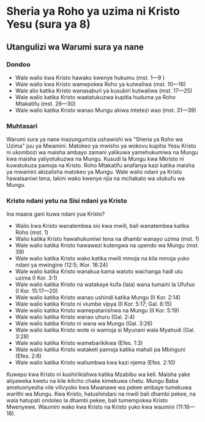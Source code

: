 # Sheria ya Roho ya uzima ni Kristo Yesu (sura ya 8)

## Utangulizi wa Warumi sura ya nane

### Dondoo

* Wale walio kwa Kristo hawako kwenye hukumu (mst. 1—9 )
* Wale walio kwa Kristo wamepokea Roho ya kutwaliwa (mst. 10—16)
* Wale alio katika Kristo wanasaburi ya kusubiri kutwaliwa (mst. 17—25)
* Wale walio katika Kristo waatatukuzwa kupitia huduma ya Roho Mtakatifu (mst. 26—30)
* Wale walio katika Kristo wanao Mungu akiwa mtetezi wao (mst. 31—39)

### Muhtasari

Warumi sura ya nane inazungumzia ushawishi wa "Sheria ya Roho wa Uzima" juu ya Mwamini. Matokeo ya mwisho ya wokovu kupitia Yesu Kristo ni ukombozi wa maisha ambayo zamani yalikuwa yamehukumiwa na Mungu kwa maisha yaliyotukuzwa na Mungu. Kusudi la Mungu kwa Mkristo ni kuwatukuza pamoja na Kristo. Roho Mtakatifu anafanya kazi katika maisha ya mwamini akizalisha matokeo ya Mungu. Wale walio ndani ya Kristo hawalaaniwi tena, lakini wako kwenye njia na mchakato wa utukufu wa Mungu.

### Kristo ndani yetu na Sisi ndani ya Kristo

Ina maana gani kuwa ndani yua Kristo?

* Walio kwa Kristo wanatembea sio kwa mwili, bali wanatembea katika Roho (mst. 1)
* Walio katika Kristo hawahukumiwi tena na dhambi wanayo uzima (mst. 1)
* Wale walio katika Kristo hawawezi kutengwa na upendo wa Mungu (mst. 39)
* Wale walio katika Kristo wako katika mwili mmoja na kila mmoja yuko ndani ya mwingine (12:5; IKor. 16:24)
* Wale walio katika Kristo wanakua kama watoto wachanga hadi utu uzima (I Kor. 3:1)
* Wale walio katika Kristo na watakaye kufa (lala) wana tumaini la Ufufuo (I Kor. 15:17—20)
* Wale walio katika Kristo wanao ushindi katika Mungu (II Kor. 2:14)
* Wale walio katika Kristo ni viumbe vipya (II Kor. 5:17; Gal. 6:15)
* Wale walio katika Kristo wamepatanishwa na Mungu (II Kor. 5:19)
* Wale walio katika Kristo wanao uhuru (Gal. 2:4)
* Wale walio katika Kristo ni wana wa Mungu (Gal. 3:26)
* Wale walio katika Kristo wote ni wamoja si Myunani wala Myahudi (Gal. 3:28)
* Wale walio katika Kristo wamebarikikwa (Efes. 1:3)
* Wale walio katika Kristo wataketi pamoja katika mahali pa Mbinguni (Efes. 2:6)
* Wale walio katika Kristo waliumbwa kwa kazi njema (Efes. 2:10)

Kuwepo kwa Kristo ni kushirikishwa katika Mzabibu wa keli. Maisha yake aliyaweka kwetu na kile kilicho chake kimekuwa chetu. Mungu Baba ametuonyesha vile vilivyoko kwa Mwanawe wa pekee ambaye tumekuwa warithi wa Mungu. Kwa Kristo, hatushindani na mwili bali dhambi pekee, na wala hatupati ondoleo la dhambi pekee, bali tumempokea Kristo Mwenyewe. Waumini wako kwa Kristo na Kristo yuko kwa waumini (11:16—18).

